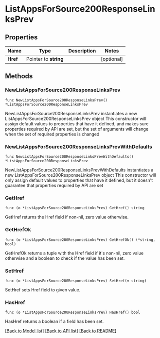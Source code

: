 # ListAppsForSource200ResponseLinksPrev

## Properties

Name | Type | Description | Notes
------------ | ------------- | ------------- | -------------
**Href** | Pointer to **string** |  | [optional] 

## Methods

### NewListAppsForSource200ResponseLinksPrev

`func NewListAppsForSource200ResponseLinksPrev() *ListAppsForSource200ResponseLinksPrev`

NewListAppsForSource200ResponseLinksPrev instantiates a new ListAppsForSource200ResponseLinksPrev object
This constructor will assign default values to properties that have it defined,
and makes sure properties required by API are set, but the set of arguments
will change when the set of required properties is changed

### NewListAppsForSource200ResponseLinksPrevWithDefaults

`func NewListAppsForSource200ResponseLinksPrevWithDefaults() *ListAppsForSource200ResponseLinksPrev`

NewListAppsForSource200ResponseLinksPrevWithDefaults instantiates a new ListAppsForSource200ResponseLinksPrev object
This constructor will only assign default values to properties that have it defined,
but it doesn't guarantee that properties required by API are set

### GetHref

`func (o *ListAppsForSource200ResponseLinksPrev) GetHref() string`

GetHref returns the Href field if non-nil, zero value otherwise.

### GetHrefOk

`func (o *ListAppsForSource200ResponseLinksPrev) GetHrefOk() (*string, bool)`

GetHrefOk returns a tuple with the Href field if it's non-nil, zero value otherwise
and a boolean to check if the value has been set.

### SetHref

`func (o *ListAppsForSource200ResponseLinksPrev) SetHref(v string)`

SetHref sets Href field to given value.

### HasHref

`func (o *ListAppsForSource200ResponseLinksPrev) HasHref() bool`

HasHref returns a boolean if a field has been set.


[[Back to Model list]](../README.md#documentation-for-models) [[Back to API list]](../README.md#documentation-for-api-endpoints) [[Back to README]](../README.md)


